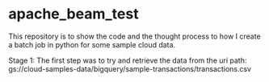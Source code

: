 # apache_beam_test

This repository is to show the code and the thought process to how I create a batch job in python for some sample cloud data. 

Stage 1:
The first step was to try and retrieve the data from the uri path: gs://cloud-samples-data/bigquery/sample-transactions/transactions.csv
